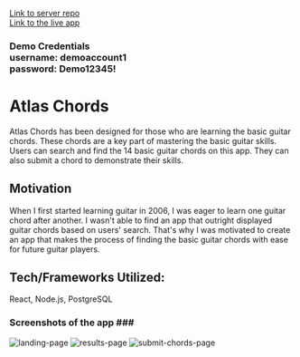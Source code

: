 [Link to server repo](https://github.com/orkunozekin/Atlas-Chords-Node-Express) <br> [Link to the live app](https://atlas-chords.vercel.app/)

### Demo Credentials <br> username: demoaccount1 <br> password: Demo12345! ###
        
# Atlas Chords

Atlas Chords has been designed for those who are learning the basic guitar chords.
These chords are a key part of mastering the basic guitar skills. 
Users can search and find the 14 basic guitar chords on this app. 
They can also submit a chord to demonstrate their skills. 

## Motivation

When I first started learning guitar in 2006, I was eager to learn one guitar chord after another. I wasn't able to find an app that outright displayed guitar chords based on users' search. 
That's why I was motivated to create an app that makes the process of finding the basic guitar chords with ease for future guitar players. 

## Tech/Frameworks Utilized:
React, Node.js, PostgreSQL

### Screenshots of the app ### <br>
![landing-page](https://user-images.githubusercontent.com/60856303/87971682-52677c00-ca8b-11ea-8df4-636a6d11cc91.png)
![results-page](https://user-images.githubusercontent.com/60856303/87971705-5eebd480-ca8b-11ea-9eb0-fb17d1fa7f5a.png)
![submit-chords-page](https://user-images.githubusercontent.com/60856303/87971711-614e2e80-ca8b-11ea-903c-e45558054d0f.png)
